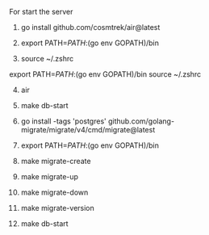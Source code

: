 For start the server

1. go install github.com/cosmtrek/air@latest

2. export PATH=$PATH:$(go env GOPATH)/bin

3. source ~/.zshrc

export PATH=$PATH:$(go env GOPATH)/bin
source ~/.zshrc


4. air

5. make db-start 


6. go install -tags 'postgres' github.com/golang-migrate/migrate/v4/cmd/migrate@latest


7. export PATH=$PATH:$(go env GOPATH)/bin


8. make migrate-create


9. make migrate-up


10. make migrate-down


11. make migrate-version


12. make db-start

